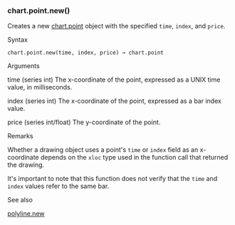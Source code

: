 ### chart.point.new()

Creates a new [chart.point](#type_chart.point) object with the specified `time`, `index`, and `price`.

Syntax

```
chart.point.new(time, index, price) → chart.point
```

Arguments

time (series int) The x-coordinate of the point, expressed as a UNIX time value, in milliseconds.

index (series int) The x-coordinate of the point, expressed as a bar index value.

price (series int/float) The y-coordinate of the point.

Remarks

Whether a drawing object uses a point's `time` or `index` field as an x-coordinate depends on the `xloc` type used in the function call that returned the drawing.

It's important to note that this function does not verify that the `time` and `index` values refer to the same bar.

See also

[polyline.new](#fun_polyline.new)
